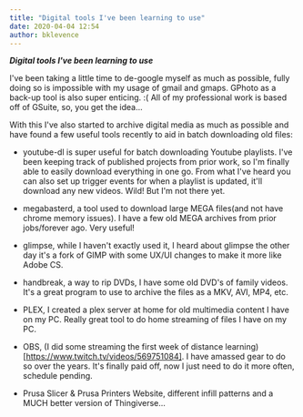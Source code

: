 ```yaml
---
title: "Digital tools I've been learning to use"
date: 2020-04-04 12:54
author: bklevence
---
```


***Digital tools I've been learning to use***

I've been taking a little time to de-google myself as much as possible, fully doing so is impossible with my usage of gmail and gmaps. GPhoto as a back-up tool is also super enticing. :( All of my professional work is based off of GSuite, so, you get the idea...

With this I've also started to archive digital media as much as possible and have found a few useful tools recently to aid in batch downloading old files:

* youtube-dl is super useful for batch downloading Youtube playlists. I've been keeping track of published projects from prior work, so I'm finally able to easily download everything in one go. From what I've heard you can also set up trigger events for when a playlist is updated, it'll download any new videos. Wild! But I'm not there yet.

* megabasterd, a tool used to download large MEGA files(and not have chrome memory issues). I have a few old MEGA archives from prior jobs/forever ago. Very useful!

* glimpse, while I haven't exactly used it, I heard about glimpse the other day it's a fork of GIMP with some UX/UI changes to make it more like Adobe CS.

* handbreak, a way to rip DVDs, I have some old DVD's of family videos. It's a great program to use to archive the files as a MKV, AVI, MP4, etc.

* PLEX, I created a plex server at home for old multimedia content I have on my PC. Really great tool to do home streaming of files I have on my PC.

* OBS, (I did some streaming the first week of distance learning)[https://www.twitch.tv/videos/569751084]. I have amassed gear to do so over the years. It's finally paid off, now I just need to do it more often, schedule pending.

* Prusa Slicer & Prusa Printers Website, different infill patterns and a MUCH better version of Thingiverse...
